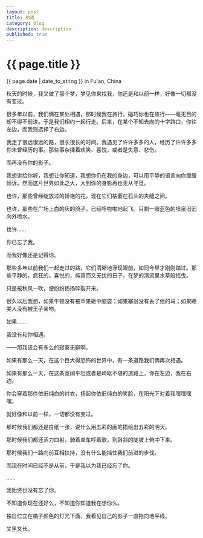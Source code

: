 ```yaml
---
layout: post
title: 相遇 
category: blog
description: description
published: true
---
```


{{ page.title }}
====
{{ page.date | date_to_string }} in Fu'an, China

秋天的时候，我又做了那个梦，梦见你来找我，你还是和以前一样，好像一切都没有变过。

很多年以前，我们俩在某处相遇，那时候我在旅行，碰巧你也在旅行——毫无目的却不得不前进。于是我们相约一起行走。后来，在某个不知去向的十字路口，你往左边，而我则选择了右边。

我走了很远很远的路，很长很长的时间。我遇见了许许多多的人，经历了许许多多你未曾经历的事。那些事杂揉着欢笑、喜悦，或者是失意、悲伤。

而再没有你的影子。

我想讲给你听，我想让你知道，我想你仍在我的身边，可以用平静的语言向你缓缓倾诉。然而这片世界如此之大，大到你的身影再也无从寻觅。

也许，那些曾经绽放过的娇艳的花，现在它们枯萎在石头的夹缝之间。

也许，那些在广场上白的灰的鸽子，已经呼啦啦地起飞。只剩一眼蓝色的喷泉汩汩向外喷水。

也许......

你已忘了我。




而我好像还是记得你。

那些多年以前我们一起走过的路，它们清晰地浮现眼前，如同今早才刚刚踏过。那些平静的，疯狂的，喜悦的，纯真而又无忧的日子，在梦的清流里水草般摇曳。

只是被秋风一吹，便纷纷扬扬碎裂开来。

很久以后我想，如果牛顿没有被苹果砸中脑袋；如果塞翁没有丢了他的马；如果睡美人没有被王子亲吻。

如果......

我没有和你相遇。

——那我该会有多么的寂寞无聊啊。

如果有那么一天，在这个巨大得恐怖的世界中，有一条道路我们俩再次相遇。

如果有那么一天，在这条宽阔平坦或者是崎岖不堪的道路上，你在左边，我在右边。

你会穿着那件依旧纯白的衬衣，扬起你依旧纯白的笑脸，在阳光下对着我嘿嘿嘿嘿。

就好像和以前一样，一切都没有变过。

那时候我们都还是白纸一张，说什么用五彩的画笔描绘出五彩的明天。

那时候我们都还活力四射，骑着单车哼着歌，到斜斜的陡坡上俯冲下来。

那时候我们一路向前互相扶持，没有什么能挡住我们前进的步伐。

而现在时间已经不是从前，于是我以为我已经忘了你。

……

我始终也没有忘了你。

不知道你现在还好么，不知道你知道我在想你么。

独自伫立在橘子颜色的灯光下面，我看见自己的影子一直拖向地平线。

又黑又长。